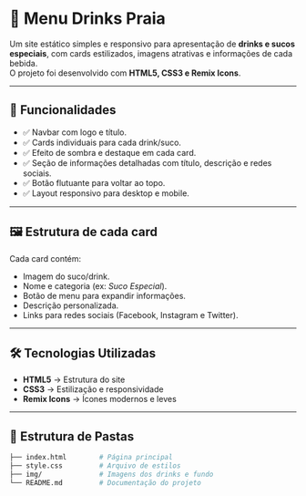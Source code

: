 # 🍹 Menu Drinks Praia

Um site estático simples e responsivo para apresentação de **drinks e sucos especiais**, com cards estilizados, imagens atrativas e informações de cada bebida.  
O projeto foi desenvolvido com **HTML5, CSS3 e Remix Icons**.

---

## 🚀 Funcionalidades

- ✅ Navbar com logo e título.  
- ✅ Cards individuais para cada drink/suco.  
- ✅ Efeito de sombra e destaque em cada card.  
- ✅ Seção de informações detalhadas com título, descrição e redes sociais.  
- ✅ Botão flutuante para voltar ao topo.  
- ✅ Layout responsivo para desktop e mobile.  

---

## 🖼️ Estrutura de cada card

Cada card contém:
- Imagem do suco/drink.  
- Nome e categoria (ex: *Suco Especial*).  
- Botão de menu para expandir informações.  
- Descrição personalizada.  
- Links para redes sociais (Facebook, Instagram e Twitter).  

---

## 🛠️ Tecnologias Utilizadas

- **HTML5** → Estrutura do site  
- **CSS3** → Estilização e responsividade  
- **Remix Icons** → Ícones modernos e leves  

---

## 📂 Estrutura de Pastas

```bash
├── index.html        # Página principal
├── style.css         # Arquivo de estilos
├── img/              # Imagens dos drinks e fundo
└── README.md         # Documentação do projeto
